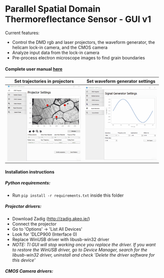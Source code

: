 # Parallel Spatial Domain Thermoreflectance Sensor - GUI v1

Current features:
- Control the DMD rgb and laser projectors, the waveform generator, the helicam lock-in camera, and the CMOS camera
- Analyze input data from the lock-in camera
- Pre-process electron microscope images to find grain boundaries

#### Complete user manual [here](/resources/user-guide-v1.1.pdf)

| Set trajectories in projectors | Set waveform generator settings |
| --- | --- |
| ![projectors-tab](/resources/dmd-projector-v2.gif) | ![signal-generator-tab](/resources/signal-generator-v1.gif) |

#### Installation instructions
##### Python requirements:
- Run `pip install -r requirements.txt` inside this folder
##### Projector drivers:
- Download Zadig (http://zadig.akeo.ie/)
- Connect the projector
- Go to 'Options' -> 'List All Devices'
- Look for 'DLCP900 (Interface 0)
- Replace WinUSB driver with libusb-win32 driver
- _NOTE: TI GUI will stop working once you replace the driver. If you want to restore the WinUSB driver, go to Device Manager, search for the libusb-win32 driver, uninstall and check 'Delete the driver software for this device'_
##### CMOS Camera drivers:
